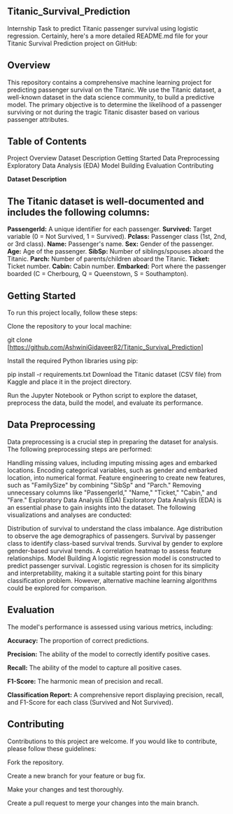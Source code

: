 **Titanic_Survival_Prediction**
-------------------------------------------------
Internship Task to predict Titanic passenger survival using logistic regression. Certainly, here's a more detailed README.md file for your Titanic Survival Prediction project on GitHub:

**Overview**
------------------------------------------------------------------------------------------------------------------------------------------------------------------------------------------------------------------------------------------------------------------------------------------------------------------------------------------------------------------------------------------------------
This repository contains a comprehensive machine learning project for predicting passenger survival on the Titanic. We use the Titanic dataset, a well-known dataset in the data science community, to build a predictive model. The primary objective is to determine the likelihood of a passenger surviving or not during the tragic Titanic disaster based on various passenger attributes.

**Table of Contents**
------------------------------
Project Overview
Dataset Description
Getting Started
Data Preprocessing
Exploratory Data Analysis (EDA)
Model Building
Evaluation
Contributing

**Dataset Description**

The Titanic dataset is well-documented and includes the following columns:
----------------------------------------------------
**PassengerId:** A unique identifier for each passenger.
**Survived:** Target variable (0 = Not Survived, 1 = Survived).
**Pclass:** Passenger class (1st, 2nd, or 3rd class).
**Name:** Passenger's name.
**Sex:** Gender of the passenger.
**Age:** Age of the passenger.
**SibSp:** Number of siblings/spouses aboard the Titanic.
**Parch:** Number of parents/children aboard the Titanic.
**Ticket:** Ticket number.
**Cabin:** Cabin number.
**Embarked:** Port where the passenger boarded (C = Cherbourg, Q = Queenstown, S = Southampton).

**Getting Started**
------------------------------
To run this project locally, follow these steps:

Clone the repository to your local machine:

git clone [https://github.com/AshwiniGidaveer82/Titanic_Survival_Prediction] 

Install the required Python libraries using pip:

pip install -r requirements.txt
Download the Titanic dataset (CSV file) from Kaggle and place it in the project directory.

Run the Jupyter Notebook or Python script to explore the dataset, preprocess the data, build the model, and evaluate its performance.

**Data Preprocessing**
-----------------------------------------------------
Data preprocessing is a crucial step in preparing the dataset for analysis. The following preprocessing steps are performed:

Handling missing values, including imputing missing ages and embarked locations.
Encoding categorical variables, such as gender and embarked location, into numerical format.
Feature engineering to create new features, such as "FamilySize" by combining "SibSp" and "Parch."
Removing unnecessary columns like "PassengerId," "Name," "Ticket," "Cabin," and "Fare."
Exploratory Data Analysis (EDA)
Exploratory Data Analysis (EDA) is an essential phase to gain insights into the dataset. The following visualizations and analyses are conducted:

Distribution of survival to understand the class imbalance.
Age distribution to observe the age demographics of passengers.
Survival by passenger class to identify class-based survival trends.
Survival by gender to explore gender-based survival trends.
A correlation heatmap to assess feature relationships.
Model Building
A logistic regression model is constructed to predict passenger survival. Logistic regression is chosen for its simplicity and interpretability, making it a suitable starting point for this binary classification problem. However, alternative machine learning algorithms could be explored for comparison.

**Evaluation**
-----------------------------------------------------
The model's performance is assessed using various metrics, including:

**Accuracy:** The proportion of correct predictions.

**Precision:** The ability of the model to correctly identify positive cases.

**Recall:** The ability of the model to capture all positive cases.

**F1-Score:** The harmonic mean of precision and recall.

**Classification Report:** A comprehensive report displaying precision, recall, and F1-Score for each class (Survived and Not Survived).

**Contributing**
---------------------------------------
Contributions to this project are welcome. If you would like to contribute, please follow these guidelines:

Fork the repository.

Create a new branch for your feature or bug fix.

Make your changes and test thoroughly.

Create a pull request to merge your changes into the main branch.
